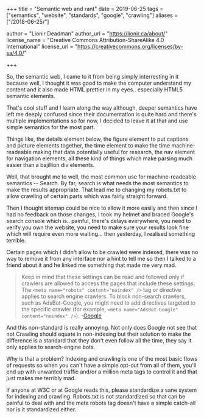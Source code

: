 +++
title = "Semantic web and rant"
date = 2019-06-25
tags = ["semantics", "website", "standards", "google", "crawling"]
aliases = ["/2018-06-25/"]

author = "Lionir Deadman"
author_url = "https://lionir.ca/about/"
license_name = "Creative Commons Attribution-ShareAlike 4.0 International"
license_url = "https://creativecommons.org/licenses/by-sa/4.0/"
 
+++

So, the semantic web, I came to it from being simply interresting in it because well, I thought it was good to make the computer understand my content and it also made HTML prettier in my eyes.. especially HTML5 semantic elements.
<!--more-->
That's cool stuff and I learn along the way although, deeper semantics have left me deeply confused since their documentation is quite hard and there's multiple implementations so for now, I decided to leave it at that and use simple semantics for the most part.

Things like, the details element below, the figure element to put captions and picture elements together, the time element to make the time machine-readeable making that data potentially useful for research, the nav element for navigation elements, all these kind of things which make parsing much easier than a bajillion div elements.

Well, that brought me to well, the most common use for machine-readeable semantics -- Search. By far, search is what needs the most semantics to make the results appropriate. That lead me to changing my robots.txt to allow crawling of certain parts which was fairly straight forward.

Then I thought sitemap could be nice to allow it more easily and then since I had no feedback on those changes, I took my helmet and braced Google's search console which is.. painful, there's delays everywhere, you need to verify you own the website, you need to make sure your results look fine which will require even more waiting... then yesterday, I realised something terrible.

Certain pages which I didn't allow to be crawled were indexed, there was no way to remove it from any interface nor a hint to tell me so then I talked to a friend about it and he linked me something that made me very mad.

> Keep in mind that these settings can be read and followed only if crawlers are allowed to access the pages that include these settings. The `<meta name="robots" content="noindex" />` tag or directive applies to search engine crawlers. To block non-search crawlers, such as AdsBot-Google, you might need to add directives targeted to the specific crawler (for example, `<meta name="AdsBot-Google" content="noindex" />`). -[Google](https://developers.google.com/search/reference/robots_meta_tag)

And this non-standard is really annoying. Not only does Google not see that not Crawling should equate in non-indexing but their solution to make the difference is a standard that they don't even follow all the time, they say it only applies to search-engine bots.

Why is that a problem? Indexing and crawling is one of the most basic flows of requests so when you can't have a simple opt-out from all of them, you'll end up with unwanted traffic and/or a million meta tags to control it and that just makes me terribly mad.

If anyone at W3C or at Google reads this, please standardize a sane system for indexing and crawling. Robots.txt is not standardized so that can be painful to deal with and the meta robots tag doesn't have a simple catch-all nor is it standardized either.
